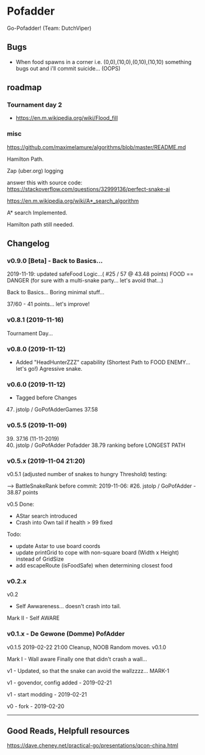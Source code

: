 # Pofadder

Go-Pofadder! (Team: DutchViper)

## Bugs

- When food spawns in a corner i.e. (0,0),(10,0),(0,10),(10,10) something bugs out and i'll commit suicide... (OOPS)

## roadmap

### Tournament day 2

- https://en.m.wikipedia.org/wiki/Flood_fill


### misc

https://github.com/maximelamure/algorithms/blob/master/README.md

Hamilton Path.

Zap (uber.org) logging

answer this with source code: https://stackoverflow.com/questions/32999136/perfect-snake-ai

https://en.m.wikipedia.org/wiki/A*_search_algorithm

A* search Implemented.

Hamilton path still needed.


## Changelog

### v0.9.0 [Beta] - Back to Basics...

2019-11-19: updated safeFood Logic...( #25 / 57 @ 43.48 points)
FOOD == DANGER (for sure with a multi-snake party... let's avoid that...)

Back to Basics... Boring minimal stuff...

37/60 - 41 points... let's improve!


### v0.8.1 (2019-11-16)
Tournament Day...
### v0.8.0 (2019-11-12)

- Added "HeadHunterZZZ" capability (Shortest Path to FOOD ENEMY... let's go!)
Agressive snake.

### v0.6.0 (2019-11-12)
- Tagged before Changes
47. jstolp / GoPofAdderGames 37.58

### v0.5.5 (2019-11-09)
39. 37.16 (11-11-2019)
32. jstolp / GoPofAdder Pofadder 38.79 ranking before LONGEST PATH


### v0.5.x (2019-11-04 21:20)

v0.5.1 (adjusted number of snakes to hungry Threshold) testing:

--> BattleSnakeRank before commit: 2019-11-06: #26. jstolp / GoPofAdder - 38.87 points


v0.5
Done:
 - AStar search introduced
 - Crash into Own tail if health > 99 fixed

Todo:
- update Astar to use board coords
- update printGrid to cope with non-square board (Width x Height) instead of GridSize
- add escapeRoute (isFoodSafe) when determining closest food

### v0.2.x

v0.2
 - Self Awwareness... doesn't crash into tail.

Mark II - Self AWARE

### v0.1.x - De Gewone (Domme) PofAdder

v0.1.5
 2019-02-22 21:00
 Cleanup, NOOB Random moves.
v0.1.0

Mark I - Wall aware
  Finally one that didn't crash a wall...

v1 - Updated, so that the snake can avoid the wallzzzz... MARK-1

v1 - govendor, config added - 2019-02-21

v1 - start modding - 2019-02-21  

v0 - fork - 2019-02-20



----

## Good Reads, Helpfull resources


https://dave.cheney.net/practical-go/presentations/qcon-china.html
